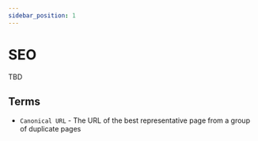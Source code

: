 ```yaml
---
sidebar_position: 1
---
```


# SEO
TBD

## Terms

- `Canonical URL` - The URL of the best representative page from a group of duplicate pages
